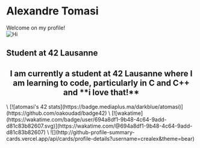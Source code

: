 # Alexandre Tomasi
Welcome on my profile! \
![Hi](https://media1.tenor.com/m/pvFJwncehzIAAAAC/hello-there-private-from-penguins-of-madagascar.gif)
## Student at 42 Lausanne
<h2 align="center">I am currently a student at 42 Lausanne where I am learning to code, particularly in C and C++ and **i love that!** </h2>\
[![atomasi's 42 stats](https://badge.mediaplus.ma/darkblue/atomasi)](https://github.com/oakoudad/badge42) \
[![wakatime](https://wakatime.com/badge/user/694a8df1-9b48-4c64-9add-d81c83b82607.svg)](https://wakatime.com/@694a8df1-9b48-4c64-9add-d81c83b82607) \
![](http://github-profile-summary-cards.vercel.app/api/cards/profile-details?username=crealex&theme=bear)


